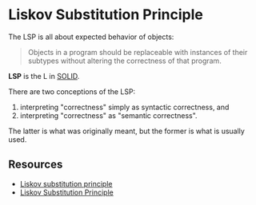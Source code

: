 # Liskov Substitution Principle

The LSP is all about expected behavior of objects:

> Objects in a program should be replaceable with instances of their subtypes
> without altering the correctness of that program.

**LSP** is the L in [SOLID](#solid).

There are two conceptions of the LSP:
1. interpreting "correctness" simply as syntactic correctness, and
2. interpreting "correctness" as "semantic correctness".

The latter is what was originally meant, but the former is what is usually used.

## Resources

- [Liskov substitution principle](https://en.wikipedia.org/wiki/Liskov_substitution_principle)
- [Liskov Substitution Principle](http://www.blackwasp.co.uk/lsp.aspx)
